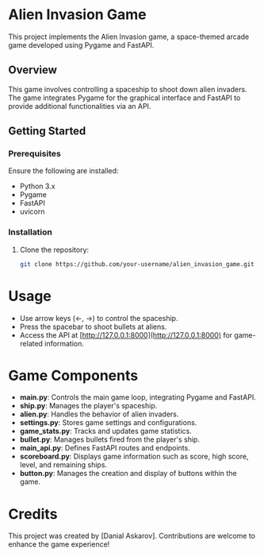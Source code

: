 # Alien Invasion Game

This project implements the Alien Invasion game, a space-themed arcade game developed using Pygame and FastAPI.

## Overview

This game involves controlling a spaceship to shoot down alien invaders. The game integrates Pygame for the graphical interface and FastAPI to provide additional functionalities via an API.

## Getting Started

### Prerequisites

Ensure the following are installed:
- Python 3.x
- Pygame
- FastAPI
- uvicorn

### Installation

1. Clone the repository:
   ```bash
   git clone https://github.com/your-username/alien_invasion_game.git
   
# Usage

- Use arrow keys (←, →) to control the spaceship.
- Press the spacebar to shoot bullets at aliens.
- Access the API at [http://127.0.0.1:8000](http://127.0.0.1:8000) for game-related information.

# Game Components

- **main.py**: Controls the main game loop, integrating Pygame and FastAPI.
- **ship.py**: Manages the player's spaceship.
- **alien.py**: Handles the behavior of alien invaders.
- **settings.py**: Stores game settings and configurations.
- **game_stats.py**: Tracks and updates game statistics.
- **bullet.py**: Manages bullets fired from the player's ship.
- **main_api.py**: Defines FastAPI routes and endpoints.
- **scoreboard.py**: Displays game information such as score, high score, level, and remaining ships.
- **button.py**: Manages the creation and display of buttons within the game.

# Credits

This project was created by [Danial Askarov]. Contributions are welcome to enhance the game experience!
